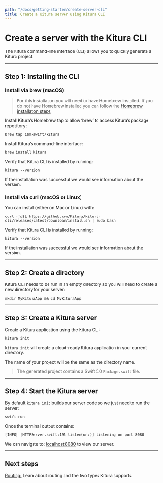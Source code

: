```yaml
---
path: "/docs/getting-started/create-server-cli"
title: Create a Kitura server using Kitura CLI
---
```


# Create a server with the Kitura CLI

The Kitura command-line interface (CLI) allows you to quickly generate a Kitura project.

---

## Step 1: Installing the CLI

### Install via brew (macOS)

>For this installation you will need to have Homebrew installed.  If you do not have Homebrew installed you can follow the [Homebrew installation steps](https://docs.brew.sh/Installation)

Install Kitura’s Homebrew tap to allow ‘brew’ to access Kitura’s package repository:
```
brew tap ibm-swift/kitura
```

Install Kitura’s command-line interface:
```
brew install kitura
```

Verify that Kitura CLI is installed by running:
```
kitura --version
```
If the installation was successful we would see information about the version.

### Install via curl (macOS or Linux)

You can install (either on Mac or Linux) with:

```
curl -fsSL https://github.com/Kitura/kitura-cli/releases/latest/download/install.sh | sudo bash
```

Verify that Kitura CLI is installed by running:
```
kitura --version
```
If the installation was successful we would see information about the version.

---

## Step 2: Create a directory

Kitura CLI needs to be run in an empty directory so you will need to create a new directory for your server:
```
mkdir MyKituraApp && cd MyKituraApp
```

---

## Step 3: Create a Kitura server

Create a Kitura application using the Kitura CLI:
```
kitura init
```

`kitura init` will create a cloud-ready Kitura application in your current directory.

The name of your project will be the same as the directory name.

>The generated project contains a Swift 5.0 `Package.swift` file.

---

## Step 4: Start the Kitura server

By default `kitura init` builds our server code so we just need to run the server:
```
swift run
```

Once the terminal output contains:
```
[INFO] [HTTPServer.swift:195 listen(on:)] Listening on port 8080
```
We can navigate to: <a href="http://localhost:8080" target="blank">localhost:8080</a> to view our server.

---

## Next steps

[Routing:](../routing/what-is-routing) Learn about routing and the two types Kitura supports.
